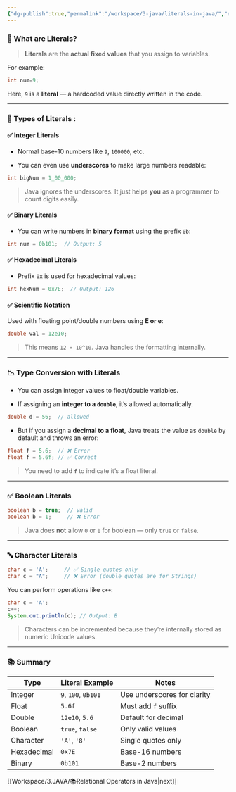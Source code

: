 ```yaml
---
{"dg-publish":true,"permalink":"/workspace/3-java/literals-in-java/","noteIcon":""}
---
```


### 📌 What are Literals?

> **Literals** are the **actual fixed values** that you assign to variables.

For example:
```java
int num=9;
```
Here, `9` is a **literal** — a hardcoded value directly written in the code.

---

### 🔢 Types of Literals :

#### ✅ **Integer Literals**

- Normal base-10 numbers like `9`, `100000`, etc.
    
- You can even use **underscores** to make large numbers readable:
```java
int bigNum = 1_00_000;
```
> Java ignores the underscores. It just helps **you** as a programmer to count digits easily.

#### ✅ **Binary Literals**

- You can write numbers in **binary format** using the prefix `0b`:
```java
int num = 0b101;  // Output: 5
```


#### ✅ **Hexadecimal Literals**

- Prefix `0x` is used for hexadecimal values:
```java
int hexNum = 0x7E;  // Output: 126
```
#### ✅ **Scientific Notation**

Used with floating point/double numbers using **E or e**:
```java
double val = 12e10;
```
> This means `12 × 10^10`. Java handles the formatting internally.

---

### 📉 Type Conversion with Literals

- You can assign integer values to float/double variables.
    
- If assigning an **integer to a `double`**, it’s allowed automatically.
```java
double d = 56;  // allowed
```
- But if you assign a **decimal to a float**, Java treats the value as `double` by default and throws an error:
```java
float f = 5.6;  // ❌ Error
float f = 5.6f; // ✅ Correct
```
> You need to add **`f`** to indicate it’s a float literal.

---

### ✅ Boolean Literals
```java
boolean b = true;  // valid
boolean b = 1;     // ❌ Error
```
> Java does **not** allow `0` or `1` for boolean — only `true` or `false`.

---

### 🔤 Character Literals

```java
char c = 'A';     // ✅ Single quotes only
char c = "A";     // ❌ Error (double quotes are for Strings)
```
You can perform operations like `c++`:
```java
char c = 'A';
c++;
System.out.println(c); // Output: B
```
> Characters can be incremented because they’re internally stored as numeric Unicode values.

---

### 📚 Summary

| Type        | Literal Example     | Notes                       |
| ----------- | ------------------- | --------------------------- |
| Integer     | `9`, `100`, `0b101` | Use underscores for clarity |
| Float       | `5.6f`              | Must add `f` suffix         |
| Double      | `12e10`, `5.6`      | Default for decimal         |
| Boolean     | `true`, `false`     | Only valid values           |
| Character   | `'A'`, `'8'`        | Single quotes only          |
| Hexadecimal | `0x7E`              | Base-16 numbers             |
| Binary      | `0b101`             | Base-2 numbers              |

[[Workspace/3.JAVA/📚Relational Operators in Java\|next]]